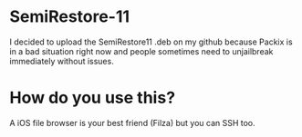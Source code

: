 # SemiRestore-11

I decided to upload the SemiRestore11 .deb on my github because Packix is in a bad situation right now and people sometimes need to unjailbreak immediately without issues.

# How do you use this?

A iOS file browser is your best friend (Filza) but you can SSH too.
